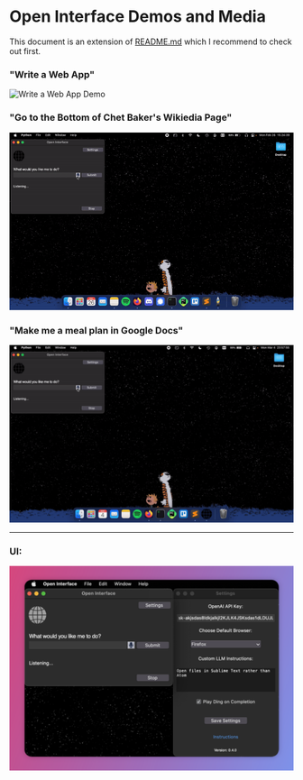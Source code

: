 # Open Interface Demos and Media

This document is an extension of [README.md](README.md) which I recommend to check out first.


### "Write a Web App"
![Write a Web App Demo](assets/code_web_app_demo_2x.gif)


### "Go to the Bottom of Chet Baker's Wikiedia Page"
![Go to the Bottom of Chet Baker's Wikiedia Page Demo](assets/Simple_Bottom_of_Wikipedia_2x.gif)


### "Make me a meal plan in Google Docs"
![Make Meal Plan Demo](assets/meal_plan_demo_2x.gif)


---

### UI:
![Open Interface UI](assets/ui2.png)

